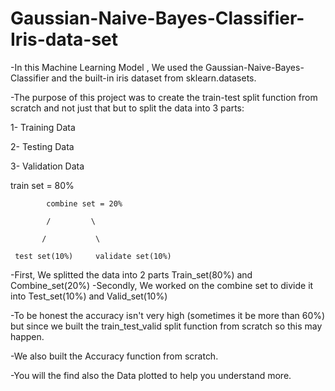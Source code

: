 # Gaussian-Naive-Bayes-Classifier-Iris-data-set

-In this Machine Learning Model , We used the Gaussian-Naive-Bayes-Classifier and the built-in iris dataset from sklearn.datasets.

-The purpose of this project was to create the train-test split function from scratch and not just that but to split the data into 3 parts:

1- Training Data

2- Testing Data

3- Validation Data



train set = 80%

            combine set = 20%
            
            /         \
            
           /           \
           
     test set(10%)     validate set(10%)
     
 
-First, We splitted the data into 2 parts Train_set(80%) and Combine_set(20%)
-Secondly, We worked on the combine set to divide it into Test_set(10%) and Valid_set(10%) 

-To be honest the accuracy isn't very high (sometimes it be more than 60%) but since we built the train_test_valid split function from scratch so this may happen.

-We also built the Accuracy function from scratch.

-You will the find also the Data plotted to help you understand more.
